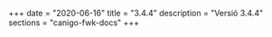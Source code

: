 +++
date        = "2020-06-16"
title       = "3.4.4"
description = "Versió 3.4.4"
sections    = "canigo-fwk-docs"
+++
